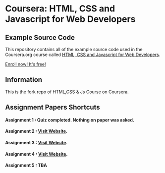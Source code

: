 # Coursera: HTML, CSS and Javascript for Web Developers
## Example Source Code
This repository contains all of the example source code used in the Coursera.org course called
[HTML, CSS and Javascript for Web Developers](https://www.coursera.org/learn/html-css-javascript-for-web-developers).

[Enroll now! It's free!](https://www.coursera.org/learn/html-css-javascript-for-web-developers)


## Information
This is the fork repo of HTML,CSS & Js Course on Coursera.
 
## Assignment Papers Shortcuts

#### Assignment 1 : Quiz completed. Nothing on paper was asked. 
#### Assignment 2 : [Visit Website](https://siralp.github.io/Fullstack-Course-HTML-CSS-JS/assignment-solutions/assignment-2-solution/). 
#### Assignment 3 : [Visit Website](https://siralp.github.io/Fullstack-Course-HTML-CSS-JS/assignment-solutions/assignment-3-solution/).
#### Assignment 4 : [Visit Website](https://siralp.github.io/Fullstack-Course-HTML-CSS-JS/assignment-solutions/assignment-4-solution/).
#### Assignment 5 : TBA 
